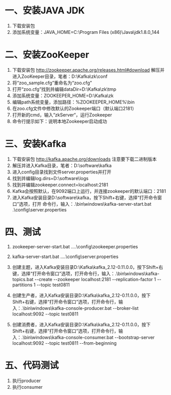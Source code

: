 # 一、安装JAVA JDK
1. 下载安装包
2. 添加系统变量：JAVA_HOME=C:\Program Files (x86)\Java\jdk1.8.0_144

# 二、安装ZooKeeper
1. 下载安装包
    http://zookeeper.apache.org/releases.html#download
    解压并进入ZooKeeper目录，笔者：D:\Kafka\zk\conf
2.  将“zoo_sample.cfg”重命名为“zoo.cfg”
3.  打开“zoo.cfg”找到并编辑dataDir=D:\\Kafka\zk\\tmp
4.  添加系统变量：ZOOKEEPER_HOME=D:\Kafka\zk
5.  编辑path系统变量，添加路径：%ZOOKEEPER_HOME%\bin
6.  在zoo.cfg文件中修改默认的Zookeeper端口（默认端口2181）
7.  打开新的cmd，输入“zkServer“，运行Zookeeper
8.  命令行提示如下：说明本地Zookeeper启动成功

# 三、安装Kafka
1.  下载安装包
    http://kafka.apache.org/downloads
    注意要下载二进制版本
2. 解压并进入Kafka目录，笔者：D:\software\kafka
3.  进入config目录找到文件server.properties并打开
4. 找到并编辑log.dirs=D:\software\logs
5. 找到并编辑zookeeper.connect=localhost:2181
6. Kafka会按照默认，在9092端口上运行，并连接zookeeper的默认端口：2181
7. 进入Kafka安装目录D:\software\kafka，按下Shift+右键，选择“打开命令窗口”选项，打开   命令行，输入：.\bin\windows\kafka-server-start.bat .\config\server.properties

# 四、测试
1.  zookeeper-server-start.bat ..\..\config\zookeeper.properties
2.  kafka-server-start.bat ..\..\config\server.properties
 
3.  创建主题，进入Kafka安装目录D:\Kafka\kafka_2.12-0.11.0.0，按下Shift+右键，选择“打开命令窗口”选项，打开命令行，输入：.\bin\windows\kafka-topics.bat --create --zookeeper localhost:2181 --replication-factor 1 --partitions 1 --topic test0811
4. 创建生产者，进入Kafka安装目录D:\Kafka\kafka_2.12-0.11.0.0，按下Shift+右键，选择“打开命令窗口”选项，打开命令行，输入：.\bin\windows\kafka-console-producer.bat --broker-list localhost:9092 --topic test0811
5. 创建消费者，进入Kafka安装目录D:\Kafka\kafka_2.12-0.11.0.0，按下Shift+右键，选择“打开命令窗口”选项，打开命令行，输入：.\bin\windows\kafka-console-consumer.bat --bootstrap-server localhost:9092 --topic test0811 --from-beginning

# 五、代码测试
1. 执行producer
2. 执行consumer
